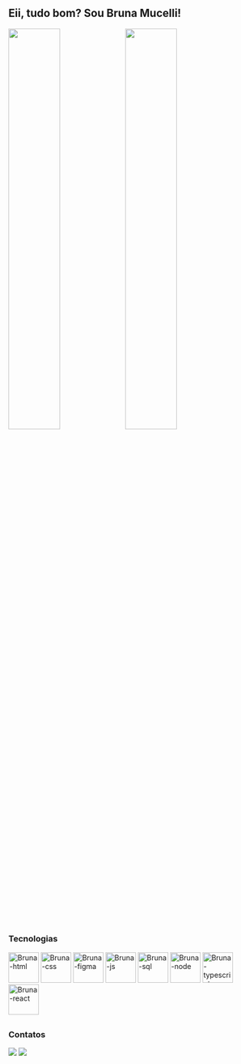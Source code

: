 <!--
**bruna-mucelli/bruna-mucelli** is a ✨ _special_ ✨ repository because its `README.md` (this file) appears on your GitHub profile.

Here are some ideas to get you started:

- 🔭 I’m currently working on ...
- 🌱 I’m currently learning ...
- 👯 I’m looking to collaborate on ...
- 🤔 I’m looking for help with ...
- 💬 Ask me about ...
- 📫 How to reach me: ...
- 😄 Pronouns: ...
- ⚡ Fun fact: ...
-->

## Eii, tudo bom? Sou Bruna Mucelli!

<div>
  <img height="45%" src="https://github-readme-stats.vercel.app/api?username=brunalmucelli&show_icons=true&theme=tokyonight&include_all_commits=true&count_private=true"/>
  <img height="45%" src="https://github-readme-stats.vercel.app/api/top-langs/?username=brunalmucelli&layout=compact&langs_count=16&theme=tokyonight"/>
</div>

##
### Tecnologias
<div>
  <img alt="Bruna-html" height="60" widht="80" src="https://cdn.jsdelivr.net/gh/devicons/devicon/icons/html5/html5-plain-wordmark.svg">
  <img alt="Bruna-css" height="60" widht="80" src="https://cdn.jsdelivr.net/gh/devicons/devicon/icons/css3/css3-plain-wordmark.svg">
  <img alt="Bruna-figma" height="60" widht="80" src="https://cdn.jsdelivr.net/gh/devicons/devicon/icons/figma/figma-original.svg">
  <img alt="Bruna-js" height="60" widht="60" src="https://cdn.jsdelivr.net/gh/devicons/devicon/icons/javascript/javascript-original.svg">
  <img alt="Bruna-sql" height="60" widht="80" src="https://cdn.jsdelivr.net/gh/devicons/devicon/icons/mysql/mysql-original-wordmark.svg">
  <img alt="Bruna-node" height="60" widht="80" src="https://cdn.jsdelivr.net/gh/devicons/devicon/icons/nodejs/nodejs-plain-wordmark.svg">
  <img alt="Bruna-typescript" height="60" widht="80" src="https://cdn.jsdelivr.net/gh/devicons/devicon/icons/typescript/typescript-original.svg">
  <img alt="Bruna-react" height="60" widht="80" src="https://cdn.jsdelivr.net/gh/devicons/devicon/icons/react/react-original-wordmark.svg">

 </div>


##

### Contatos
<div>
  <a href="https://www.linkedin.com/in/bruna-l%C3%BCtkenhaus-mucelli/" target="_blanck"><img src="https://img.shields.io/badge/LinkedIn-0077B5?style=for-the-badge&logo=linkedin&logoColor=white" target="_blanck"></a>
  <a  href="mailto:brunalmucelli@gmail.com" target="_blanck"><img src="https://img.shields.io/badge/Gmail-D14836?style=for-the-badge&logo=gmail&logoColor=white" target="_blanck"></a>
</div>
